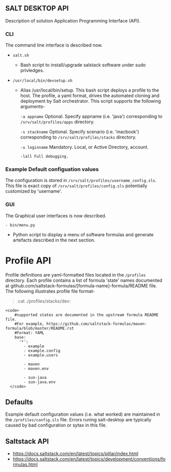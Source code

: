 ## SALT DESKTOP API

Description of solution Application Programming Interface (API).

### CLI

The command line interface is described now.

- <code>salt.sh</code>

  - Bash script to install/upgrade salstack software under sudo privledges.

- <code>/usr/local/bin/devsetup.sh</code>

  - Alias /usr/local/bin/setup. This bash script deploys a profile to the host. The profile, a yaml format, drives the automated cloning and deployment by Salt orchestrator. This script supports the following arguments-

    <code>-a  appname</code>
    Optional. Specify appname (i.e. 'java') corresponding to <code>/srv/salt/profiles/apps</code> directory. 

    <code>-s  stackname</code>
    Optional. Specify scenario (i.e. 'macbook') corresponding to <code>/srv/salt/profiles/stacks</code> directory. 

    <code>-u  loginname</code>
        Mandatory. Local, or Active Directory, account.

    <code>-lall Full debugging.</code>

### Example Default configuation values

The configuration is stored in <code>/srv/salt/profiles/username_config.sls</code>. This file is exact copy of <code>/srv/salt/profiles/config.sls</code> potentially customized by 'username'.

### GUI

The Graphical user interfaces is now described.

<code>- bin/menu.py</code>

   - Python script to display a menu of software formulas and generate artefacts described in the next section.
<p>
<p>
<p>
<p>

# Profile API

Profile definitions are yaml-formatted files located in the <code>/profiles</code> directory. Each profile contains a list of formula 'state' names documented at github.com/saltstack-formulas/[formula-name]-formula/README file. The following illustrates profile file format-

> cat ./profiles/stacks/dev:

    <code>
        #supported states are documented in the upstream formula README file.
        #For example, https://github.com/saltstack-formulas/maven-formula/blob/master/README.rst
        #Format: YAML
        base:
          '*':
            - example
            - example.config
            - example.users
        
            - maven
            - maven.env
        
            - sun-java
            - sun-java.env
      </code>
<p>

## Defaults

Example default configuration values (i.e. what worked) are maintained in the <code>/profiles/config.sls</code> file. Errors runing salt-desktop are typically caused by bad configuration or sytax in this file.

## Saltstack API
- https://docs.saltstack.com/en/latest/topics/pillar/index.html 
- https://docs.saltstack.com/en/latest/topics/development/conventions/formulas.html

